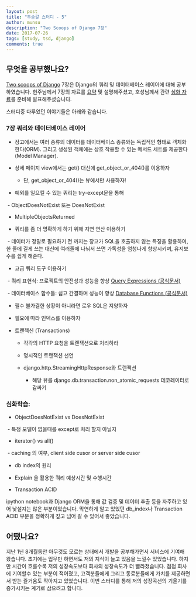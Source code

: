 ```yaml
---
layout: post
title: "두숟갈 스터디 - 5"
author: munsu
description: "Two Scoops of Django 7장"
date: 2017-07-26
tags: [study, tsd, django]
comments: true
---
```


## 무엇을 공부했나요?

[Two scoops of Django](https://www.twoscoopspress.com/products/two-scoops-of-django-1-11) 7장은 Django의 쿼리 및 데이터베이스 레이어에 대해 공부하였습니다. 현주님께서 7장의 자료를 [요약](https://github.com/8percent/tsd/blob/master/chapter7/summary.md) 및 설명해주셨고, 호성님께서 관련 [심화 자료](https://github.com/8percent/tsd/blob/master/studies/20170726/TSD_chapter7.pdf)를 준비해 발표해주셨습니다.

스터디중 다루었던 이야기들은 아래와 같습니다.


### 7장 쿼리와 데이터베이스 레이어

- 장고에서는 여러 종류의 데이터를 데이터베이스 종류와는 독립적인 형태로 객체화 한다(ORM). 그리고 생성된 객체에는 상호 작용할 수 있는 메서드 세트를 제공한다(Model Manager).

- 상세 페이지 view에서는 get() 대신에 get_object_or_404()를 이용하자

  - 단, get_object_or_404()는 뷰에서만 사용하자!

- 예외를 일으킬 수 있는 쿼리는 try-except문을 통해

  - ObjectDoesNotExist 또는 DoesNotExist
  - MultipleObjectsReturned

- 쿼리를 좀 더 명확하게 하기 위해 지연 연산 이용하기

  - 데이터가 정말로 필요하기 전 까지는 장고가 SQL을 호출하지 않는 특징을 활용하여, 한 줄에 길게 쓰는 대신에 여러줄에 나눠서 쓰면 가독성을 엄청나게 향상시키며, 유지보수를 쉽게 해준다.

- 고급 쿼리 도구 이용하기

  - 쿼리 표현식: 프로젝트의 안전성과 성능을 향상 [Query Expressions (공식문서)](https://docs.djangoproject.com/en/1.11/ref/models/expressions/)

  - 데이터베이스 함수들: 쉽고 간결하며 성능이 향상 [Database Functions (공식문서)](https://docs.djangoproject.com/en/1.11/ref/models/database-functions/)

- 필수 불가결한 상황이 아니라면 로우 SQL은 지양하자

- 필요에 따라 인덱스를 이용하자

- 트랜젝션 (Transactions)

  - 각각의 HTTP 요청을 트랜잭션으로 처리하라

  - 명시적인 트랜잭션 선언

  - django.http.StreamingHttpResponse와 트랜잭션

    - 해당 뷰를 django.db.transaction.non_atomic_requests 데코레이터로 감싸기

### 심화학습:

- ObjectDoesNotExist vs DoesNotExist

  - 특정 모델이 없을때를 except로 처리 할지 아닐지

- iterator() vs all()

  - caching 의 여부, client side cusor or server side cusor

- db index의 원리

- Explain 을 활용한 쿼리 예상시간 및 수행시간

- Transaction ACID


ipython notebook과 Django ORM을 통해 값 검증 및 데이터 추출 등을 자주하고 있어 낯설지는 않은 부분이었습니다. 막연하게 알고 있었던 db_index나 Transaction ACID 부분을 정확하게 짚고 넘어 갈 수 있어서 좋았습니다.

## 어땠나요?

지난 1년 8개월동안 아무것도 모르는 상태에서 개발을 공부해가면서 서비스에 기여해 왔습니다. 초기에는 업무만 하면서도 저의 지식이 늘고 있음을 느낄수 있었습니다. 하지만 시간이 흐를수록 저의 성장속도보다 회사의 성장속도가 더 빨라졌습니다. 점점 회사에 기여할수 있는 부분이 적어졌고, 고객분들에게 그리고 동료분들에게 가치를 제공하면서 받는 즐거움도 작아지고 있었습니다. 이번 스터디를 통해 저의 성장곡선의 기울기를 증가시키는 계기로 삼으려고 합니다.
